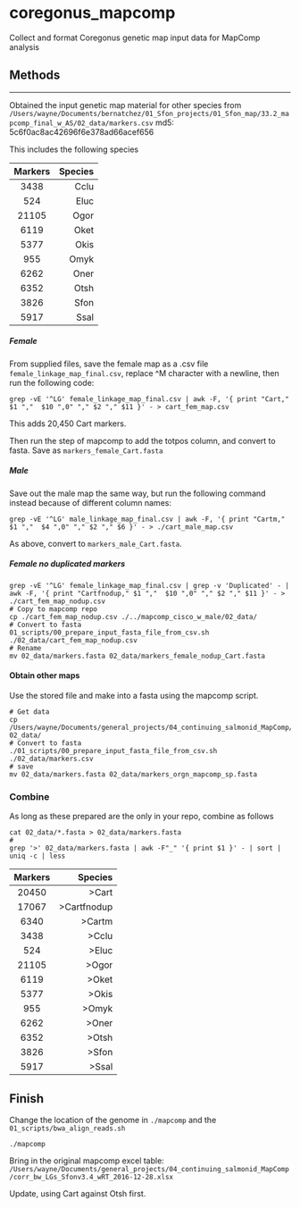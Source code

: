 # coregonus_mapcomp
Collect and format Coregonus genetic map input data for MapComp analysis

## Methods ##
---
Obtained the input genetic map material for other species from 
`/Users/wayne/Documents/bernatchez/01_Sfon_projects/01_Sfon_map/33.2_mapcomp_final_w_AS/02_data/markers.csv`
md5: 5c6f0ac8ac42696f6e378ad66acef656


This includes the following species       

Markers | Species
:--------: | --------:
3438 | Cclu
524 | Eluc
21105 | Ogor
6119 | Oket
5377 | Okis
955 | Omyk
6262 | Oner
6352 | Otsh
3826 | Sfon
5917 | Ssal

##### Female #####
From supplied files, save the female map as a .csv file `female_linkage_map_final.csv`, replace ^M character with a newline, then run the following code:     
```
grep -vE '^LG' female_linkage_map_final.csv | awk -F, '{ print "Cart," $1 ","  $10 ",0" "," $2 "," $11 }' - > cart_fem_map.csv
```

This adds 20,450 Cart markers.

Then run the step of mapcomp to add the totpos column, and convert to fasta. Save as `markers_female_Cart.fasta`

##### Male #####
Save out the male map the same way, but run the following command instead because of different column names:     
```
grep -vE '^LG' male_linkage_map_final.csv | awk -F, '{ print "Cartm," $1 ","  $4 ",0" "," $2 "," $6 }' - > ./cart_male_map.csv
``` 

As above, convert to `markers_male_Cart.fasta`.     

##### Female no duplicated markers #####
```
grep -vE '^LG' female_linkage_map_final.csv | grep -v 'Duplicated' - | awk -F, '{ print "Cartfnodup," $1 ","  $10 ",0" "," $2 "," $11 }' - > ./cart_fem_map_nodup.csv
# Copy to mapcomp repo
cp ./cart_fem_map_nodup.csv ./../mapcomp_cisco_w_male/02_data/
# Convert to fasta
01_scripts/00_prepare_input_fasta_file_from_csv.sh ./02_data/cart_fem_map_nodup.csv
# Rename
mv 02_data/markers.fasta 02_data/markers_female_nodup_Cart.fasta
```

#### Obtain other maps ####
Use the stored file and make into a fasta using the mapcomp script.  
       
```
# Get data
cp /Users/wayne/Documents/general_projects/04_continuing_salmonid_MapComp/00_source_materials/markers.csv 02_data/
# Convert to fasta
./01_scripts/00_prepare_input_fasta_file_from_csv.sh ./02_data/markers.csv 
# save
mv 02_data/markers.fasta 02_data/markers_orgn_mapcomp_sp.fasta   
```

### Combine ####
As long as these prepared are the only in your repo, combine as follows      
```
cat 02_data/*.fasta > 02_data/markers.fasta
# 
grep '>' 02_data/markers.fasta | awk -F"_" '{ print $1 }' - | sort | uniq -c | less
```

Markers | Species
:--------: | --------:
20450 | >Cart
17067 | >Cartfnodup
6340 | >Cartm
3438 | >Cclu
 524 | >Eluc
21105 | >Ogor
6119 |>Oket
5377 |>Okis
 955 |>Omyk
6262 |>Oner
6352 |>Otsh
3826 |>Sfon
5917 |>Ssal




## Finish
Change the location of the genome in `./mapcomp` and the `01_scripts/bwa_align_reads.sh`
```
./mapcomp
```

Bring in the original mapcomp excel table:    
`/Users/wayne/Documents/general_projects/04_continuing_salmonid_MapComp/corr_bw_LGs_Sfonv3.4_wRT_2016-12-28.xlsx`

Update, using Cart against Otsh first.   
